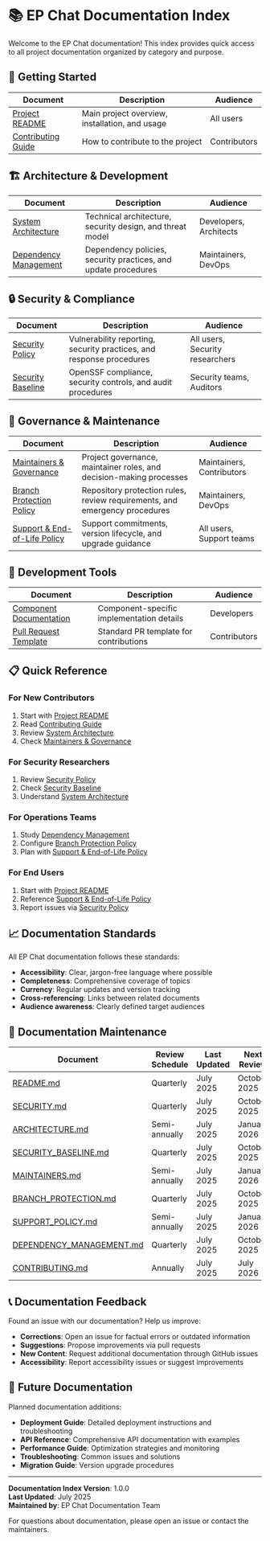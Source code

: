 # 📚 EP Chat Documentation Index

Welcome to the EP Chat documentation! This index provides quick access to all project documentation organized by category and purpose.

## 🚀 Getting Started

| Document | Description | Audience |
|----------|-------------|----------|
| [Project README](../README.md) | Main project overview, installation, and usage | All users |
| [Contributing Guide](../CONTRIBUTING.md) | How to contribute to the project | Contributors |

## 🏗️ Architecture & Development

| Document | Description | Audience |
|----------|-------------|----------|
| [System Architecture](./ARCHITECTURE.md) | Technical architecture, security design, and threat model | Developers, Architects |
| [Dependency Management](./DEPENDENCY_MANAGEMENT.md) | Dependency policies, security practices, and update procedures | Maintainers, DevOps |

## 🔒 Security & Compliance

| Document | Description | Audience |
|----------|-------------|----------|
| [Security Policy](../SECURITY.md) | Vulnerability reporting, security practices, and response procedures | All users, Security researchers |
| [Security Baseline](./SECURITY_BASELINE.md) | OpenSSF compliance, security controls, and audit procedures | Security teams, Auditors |

## 👥 Governance & Maintenance

| Document | Description | Audience |
|----------|-------------|----------|
| [Maintainers & Governance](./MAINTAINERS.md) | Project governance, maintainer roles, and decision-making processes | Maintainers, Contributors |
| [Branch Protection Policy](./BRANCH_PROTECTION.md) | Repository protection rules, review requirements, and emergency procedures | Maintainers, DevOps |
| [Support & End-of-Life Policy](./SUPPORT_POLICY.md) | Support commitments, version lifecycle, and upgrade guidance | All users, Support teams |

## 🔧 Development Tools

| Document | Description | Audience |
|----------|-------------|----------|
| [Component Documentation](../app/components/CopyButton.md) | Component-specific implementation details | Developers |
| [Pull Request Template](../.github/pull_request_template.md) | Standard PR template for contributions | Contributors |

## 📋 Quick Reference

### For New Contributors
1. Start with [Project README](../README.md)
2. Read [Contributing Guide](../CONTRIBUTING.md)  
3. Review [System Architecture](./ARCHITECTURE.md)
4. Check [Maintainers & Governance](./MAINTAINERS.md)

### For Security Researchers
1. Review [Security Policy](../SECURITY.md)
2. Check [Security Baseline](./SECURITY_BASELINE.md)
3. Understand [System Architecture](./ARCHITECTURE.md)

### For Operations Teams
1. Study [Dependency Management](./DEPENDENCY_MANAGEMENT.md)
2. Configure [Branch Protection Policy](./BRANCH_PROTECTION.md)
3. Plan with [Support & End-of-Life Policy](./SUPPORT_POLICY.md)

### For End Users
1. Start with [Project README](../README.md)
2. Reference [Support & End-of-Life Policy](./SUPPORT_POLICY.md)
3. Report issues via [Security Policy](../SECURITY.md)

## 📈 Documentation Standards

All EP Chat documentation follows these standards:
- **Accessibility**: Clear, jargon-free language where possible
- **Completeness**: Comprehensive coverage of topics
- **Currency**: Regular updates and version tracking
- **Cross-referencing**: Links between related documents
- **Audience awareness**: Clearly defined target audiences

## 🔄 Documentation Maintenance

| Document | Review Schedule | Last Updated | Next Review |
|----------|----------------|--------------|-------------|
| [README.md](../README.md) | Quarterly | July 2025 | October 2025 |
| [SECURITY.md](../SECURITY.md) | Quarterly | July 2025 | October 2025 |
| [ARCHITECTURE.md](./ARCHITECTURE.md) | Semi-annually | July 2025 | January 2026 |
| [SECURITY_BASELINE.md](./SECURITY_BASELINE.md) | Quarterly | July 2025 | October 2025 |
| [MAINTAINERS.md](./MAINTAINERS.md) | Semi-annually | July 2025 | January 2026 |
| [BRANCH_PROTECTION.md](./BRANCH_PROTECTION.md) | Quarterly | July 2025 | October 2025 |
| [SUPPORT_POLICY.md](./SUPPORT_POLICY.md) | Semi-annually | July 2025 | January 2026 |
| [DEPENDENCY_MANAGEMENT.md](./DEPENDENCY_MANAGEMENT.md) | Quarterly | July 2025 | October 2025 |
| [CONTRIBUTING.md](../CONTRIBUTING.md) | Annually | July 2025 | July 2026 |

## 📞 Documentation Feedback

Found an issue with our documentation? Help us improve:

- **Corrections**: Open an issue for factual errors or outdated information
- **Suggestions**: Propose improvements via pull requests
- **New Content**: Request additional documentation through GitHub issues
- **Accessibility**: Report accessibility issues or suggest improvements

## 🎯 Future Documentation

Planned documentation additions:
- **Deployment Guide**: Detailed deployment instructions and troubleshooting
- **API Reference**: Comprehensive API documentation with examples  
- **Performance Guide**: Optimization strategies and monitoring
- **Troubleshooting**: Common issues and solutions
- **Migration Guide**: Version upgrade procedures

---

**Documentation Index Version**: 1.0.0  
**Last Updated**: July 2025  
**Maintained by**: EP Chat Documentation Team

For questions about documentation, please open an issue or contact the maintainers.